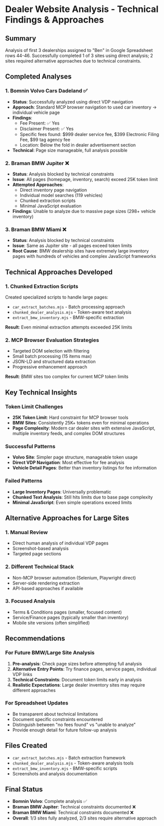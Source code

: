 # Dealer Website Analysis - Technical Findings & Approaches

## Summary

Analysis of first 3 dealerships assigned to "Ben" in Google Spreadsheet rows 44-46. Successfully completed 1 of 3 sites using direct analysis; 2 sites required alternative approaches due to technical constraints.

## Completed Analyses

### 1. Bomnin Volvo Cars Dadeland ✅
- **Status**: Successfully analyzed using direct VDP navigation
- **Approach**: Standard MCP browser navigation to used car inventory → individual vehicle page
- **Findings**: 
  - Fee Present: ✅ Yes
  - Disclaimer Present: ✅ Yes  
  - Specific fees found: $999 dealer service fee, $399 Electronic Filing Fee, $99 tag agency fee
  - Location: Below the fold in dealer advertisement section
- **Technical**: Page size manageable, full analysis possible

### 2. Braman BMW Jupiter ❌
- **Status**: Analysis blocked by technical constraints
- **Issue**: All pages (homepage, inventory, search) exceed 25K token limit
- **Attempted Approaches**:
  - Direct inventory page navigation
  - Individual model searches (119 vehicles)
  - Chunked extraction scripts
  - Minimal JavaScript evaluation
- **Findings**: Unable to analyze due to massive page sizes (298+ vehicle inventory)

### 3. Braman BMW Miami ❌  
- **Status**: Analysis blocked by technical constraints
- **Issue**: Same as Jupiter site - all pages exceed token limits
- **Root Cause**: BMW dealership sites have extremely large inventory pages with hundreds of vehicles and complex JavaScript frameworks

## Technical Approaches Developed

### 1. Chunked Extraction Scripts
Created specialized scripts to handle large pages:
- `car_extract_batches.mjs` - Batch processing approach
- `chunked_dealer_analysis.mjs` - Token-aware text analysis
- `extract_bmw_inventory.mjs` - BMW-specific extraction

**Result**: Even minimal extraction attempts exceeded 25K limits

### 2. MCP Browser Evaluation Strategies
- Targeted DOM selection with filtering
- Small batch processing (15 items max)
- JSON-LD and structured data extraction
- Progressive enhancement approach

**Result**: BMW sites too complex for current MCP token limits

## Key Technical Insights

### Token Limit Challenges
- **25K Token Limit**: Hard constraint for MCP browser tools
- **BMW Sites**: Consistently 25K+ tokens even for minimal operations
- **Page Complexity**: Modern car dealer sites with extensive JavaScript, multiple inventory feeds, and complex DOM structures

### Successful Patterns
- **Volvo Site**: Simpler page structure, manageable token usage
- **Direct VDP Navigation**: Most effective for fee analysis
- **Vehicle Detail Pages**: Better than inventory listings for fee information

### Failed Patterns  
- **Large Inventory Pages**: Universally problematic
- **Chunked Text Analysis**: Still hits limits due to base page complexity
- **Minimal JavaScript**: Even simple operations exceed limits

## Alternative Approaches for Large Sites

### 1. Manual Review
- Direct human analysis of individual VDP pages
- Screenshot-based analysis
- Targeted page sections

### 2. Different Technical Stack
- Non-MCP browser automation (Selenium, Playwright direct)
- Server-side rendering extraction
- API-based approaches if available

### 3. Focused Analysis
- Terms & Conditions pages (smaller, focused content)
- Service/Finance pages (typically smaller than inventory)
- Mobile site versions (often simplified)

## Recommendations

### For Future BMW/Large Site Analysis
1. **Pre-analysis**: Check page sizes before attempting full analysis
2. **Alternative Entry Points**: Try finance pages, service pages, individual VDP links
3. **Technical Constraints**: Document token limits early in analysis
4. **Realistic Expectations**: Large dealer inventory sites may require different approaches

### For Spreadsheet Updates
- Be transparent about technical limitations
- Document specific constraints encountered
- Distinguish between "no fees found" vs "unable to analyze"
- Provide enough detail for future follow-up analysis

## Files Created
- `car_extract_batches.mjs` - Batch extraction framework
- `chunked_dealer_analysis.mjs` - Token-aware analysis tools  
- `extract_bmw_inventory.mjs` - BMW-specific scripts
- Screenshots and analysis documentation

## Final Status
- **Bomnin Volvo**: Complete analysis ✅
- **Braman BMW Jupiter**: Technical constraints documented ❌  
- **Braman BMW Miami**: Technical constraints documented ❌
- **Overall**: 1/3 sites fully analyzed, 2/3 sites require alternative approach